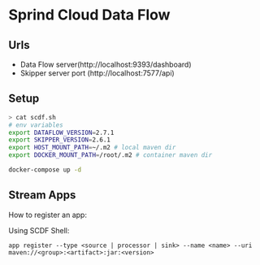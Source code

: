 # Sprind Cloud Data Flow

## Urls
 - Data Flow server(http://localhost:9393/dashboard)
 - Skipper server port (http://localhost:7577/api)


## Setup

```bash
> cat scdf.sh
# env variables
export DATAFLOW_VERSION=2.7.1
export SKIPPER_VERSION=2.6.1
export HOST_MOUNT_PATH=~/.m2 # local maven dir
export DOCKER_MOUNT_PATH=/root/.m2 # container maven dir

docker-compose up -d
```



## Stream Apps

How to register an app:

Using SCDF Shell:

```
app register --type <source | processor | sink> --name <name> --uri maven://<group>:<artifact>:jar:<version>

```